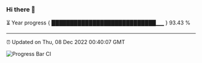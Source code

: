 ### Hi there 👋

⏳ Year progress { ████████████████████████████▁▁ } 93.43 %

---

⏰ Updated on Thu, 08 Dec 2022 00:40:07 GMT

![Progress Bar CI](https://github.com/Shyam-Makwana/GitHub-Actions-Demo/workflows/Progress%20Bar%20CI/badge.svg)
